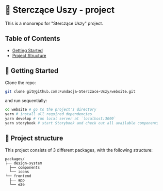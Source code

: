 # 🐶 Sterczące Uszy - project

This is a monorepo for "Sterczące Uszy" project.

## Table of Contents

- [Getting Started](#-getting-started)
- [Project Structure](#-project-structure)

## 🚀 Getting Started

Clone the repo:

```bash
git clone git@github.com:Fundacja-Sterczace-Uszy/website.git
```

and run sequentially:

```bash
cd website # go to the project's directory
yarn # install all required dependencies
yarn develop # run local server at `localhost:3000`
yarn storybook # start Storybook and check out all available components at `localhost:6006`
```

## 🧩 Project structure

This project consists of 3 different packages, with the following structure:

```
packages/
├── design-system
  ├── components
  └── icons
└── frontend
  ├── app
  └── e2e
```
